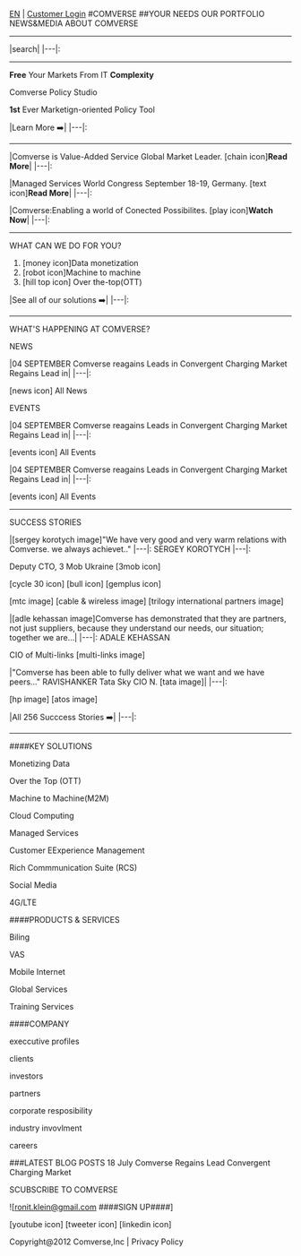 [EN]("") | [Customer Login]("")
#COMVERSE 
##YOUR NEEDS  OUR PORTFOLIO  NEWS&MEDIA    ABOUT COMVERSE    
***
|search|
|---|:
***
**Free**  Your Markets From IT **Complexity**

Comverse Policy Studio

**1st** Ever Marketign-oriented Policy Tool

|Learn More :arrow_right:|
|---|:
***
|Comverse is Value-Added Service Global Market Leader. [chain icon]**Read More**|
|---|:

|Managed Services World Congress September 18-19, Germany. [text icon]**Read More**|
|---|:

|Comverse:Enabling a world of Conected Possibilites. [play icon]**Watch Now**|
|---|:
***

WHAT CAN WE DO FOR YOU?

1. [money icon]Data monetization
2. [robot icon]Machine to machine
3. [hill top icon] Over the-top(OTT)

|See all of our solutions :arrow_right:|
|---|:
***
WHAT'S HAPPENING AT COMVERSE?

NEWS

|04 SEPTEMBER Comverse reagains Leads in Convergent Charging Market Regains Lead in|
|---|:

[news icon] All News


EVENTS

|04 SEPTEMBER Comverse reagains Leads in Convergent Charging Market Regains Lead in|
|---|:

[events icon] All Events


|04 SEPTEMBER Comverse reagains Leads in Convergent Charging Market Regains Lead in|
|---|:

[events icon] All Events
***

SUCCESS STORIES

|[sergey korotych image]"We have very good and very warm relations with Comverse. we always achievet.."
|---|:
SERGEY KOROTYCH
|---|:

Deputy CTO, 3 Mob Ukraine [3mob icon]

[cycle 30 icon] [bull icon] [gemplus icon]

[mtc image]
[cable & wireless image]
[trilogy international partners image]

|[adle kehassan image]Comverse has demonstrated that they are partners, not just suppliers, because they understand our needs, our situation; together we are...|
|---|:
ADALE KEHASSAN

CIO of Multi-links  [multi-links image]

|"Comverse has been able to fully deliver what we want and we have peers..."  RAVISHANKER Tata Sky CIO N. [tata image]|
|---|:

[hp image] [atos image]

|All 256 Succcess Stories :arrow_right:|
|---|:

***
####KEY SOLUTIONS

Monetizing Data

Over the Top (OTT)

Machine to Machine(M2M)

Cloud Computing

Managed Services

Customer EExperience Management

Rich Commmunication Suite (RCS)

Social Media

4G/LTE

####PRODUCTS & SERVICES

Biling

VAS

Mobile Internet

Global Services

Training Services

####COMPANY

execcutive profiles

clients

investors

partners

corporate resposibility

industry invovlment

careers

###LATEST BLOG POSTS  18 July Comverse Regains Lead Convergent Charging Market  

SCUBSCRIBE TO COMVERSE

![ronit.klein@gmail.com  ####SIGN UP####]

[youtube icon] [tweeter icon] [linkedin icon]

Copyright@2012 Comverse,Inc | Privacy Policy
